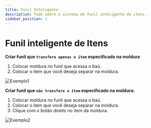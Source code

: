 ```yaml
---
title: Funil Inteligente
description: Tudo sobre o sistema de funil inteligente de itens.
sidebar_position: 1
---
```


# Funil inteligente de Itens

**Criar funil que `transfere apenas o item` especificado na moldura**
1. Colocar moldura no funil que acessa o baú.
2. Colocar o item que você deseja separar na moldura.

![Exemplo1](https://i.imgur.com/XqHI8oE.png "Exemplo de como criar um funil inteligente")

**Criar funil que `não transfere o item` especificado na moldura:**
1. Colocar moldura no funil que acessa o baú.
2. Colocar o item que você deseja separar na moldura.
3. Clique com o botão direito no item da moldura.

![Exemplo2](https://i.imgur.com/IJfiXi4.png "Exemplo de como criar um funil inteligente")

